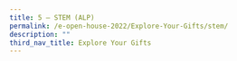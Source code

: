 ```yaml
---
title: 5 – STEM (ALP)
permalink: /e-open-house-2022/Explore-Your-Gifts/stem/
description: ""
third_nav_title: Explore Your Gifts
---
```

